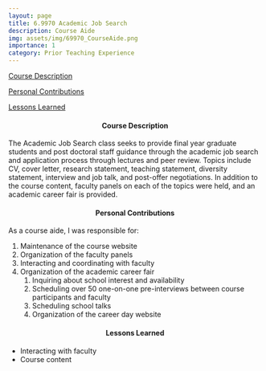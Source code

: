 ```yaml
---
layout: page
title: 6.9970 Academic Job Search
description: Course Aide
img: assets/img/69970_CourseAide.png
importance: 1
category: Prior Teaching Experience
---
```


[Course Description](#descript_69970)

[Personal Contributions](#percont_69970)

[Lessons Learned](#lesslearn_69970)

<h4 id="descript_69970" style="text-align: center;">Course Description</h4>

The Academic Job Search class seeks to provide final year graduate students and post doctoral staff guidance through the academic job search and application process through lectures and peer review. Topics include CV, cover letter, research statement, teaching statement, diversity statement, interview and job talk, and post-offer negotiations. In addition to the course content, faculty panels on each of the topics were held, and an academic career fair is provided. 

<h4 id="percont_69970" style="text-align: center;">Personal Contributions</h4>

As a course aide, I was responsible for: 
1. Maintenance of the course website
2. Organization of the faculty panels 
3. Interacting and coordinating with faculty
4. Organization of the academic career fair
   1. Inquiring about school interest and availability
   2. Scheduling over 50 one-on-one pre-interviews between course participants and faculty
   3. Scheduling school talks 
   4. Organization of the career day website

<h4 id="lesslearn_69970" style="text-align: center;">Lessons Learned</h4>

* Interacting with faculty
* Course content
